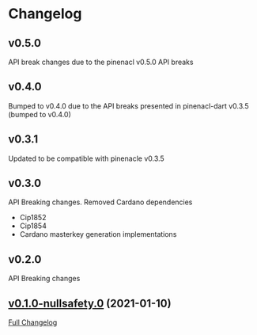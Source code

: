 # Changelog

## v0.5.0
API break changes due to the pinenacl v0.5.0 API breaks

## v0.4.0

Bumped to v0.4.0 due to the API breaks presented in pinenacl-dart v0.3.5 (bumped to v0.4.0)

## v0.3.1

Updated to be compatible with pinenacle v0.3.5

## v0.3.0

API Breaking changes.
Removed Cardano dependencies
- Cip1852
- Cip1854
- Cardano masterkey generation implementations

## v0.2.0

API Breaking changes

## [v0.1.0-nullsafety.0](https://github.com/ilap/bip32-ed25519-dart/tree/v0.1.0-nullsafety.0) (2021-01-10)

[Full Changelog](https://github.com/ilap/bip32-ed25519-dart/compare/d001166d7e51410c9cce97008cc75592c960453a...v0.1.0-nullsafety.0)

